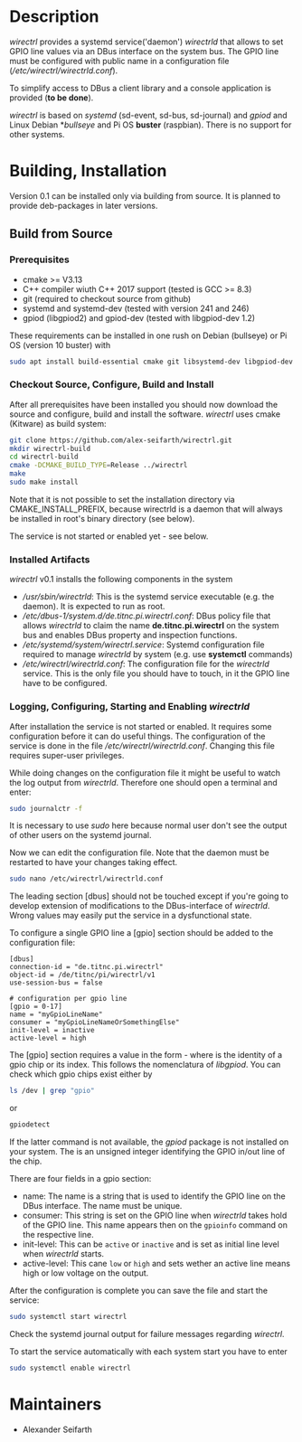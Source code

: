 # Description
*wirectrl* provides a systemd service('daemon') *wirectrld* that allows to set
GPIO line values via an DBus interface on the system bus. The GPIO line must
be configured with public name in a configuration file 
(*/etc/wirectrl/wirectrld.conf*).

To simplify access to DBus a client library and a console application is provided 
(**to be done**).

*wirectrl* is based on *systemd* (sd-event, sd-bus, sd-journal) and *gpiod* and
Linux Debian **bullseye* and Pi OS **buster** (raspbian). There is no support for 
other systems.

# Building, Installation
Version 0.1 can be installed only via building from source. It is planned to provide
deb-packages in later versions.

## Build from Source
### Prerequisites
* cmake >= V3.13
* C++ compiler wiuth C++ 2017 support (tested is GCC >= 8.3)
* git (required to checkout source from github)
* systemd and systemd-dev (tested with version 241 and 246)
* gpiod (libgpiod2) and gpiod-dev (tested with libgpiod-dev 1.2)

These requirements can be installed in one rush on Debian (bullseye) 
or Pi OS (version 10 buster) with
```bash
sudo apt install build-essential cmake git libsystemd-dev libgpiod-dev gpiod
```

### Checkout Source, Configure, Build and Install
After all prerequisites have been installed you should now download the source and
configure, build and install the software. *wirectrl* uses cmake (Kitware) as build
system:
```bash
git clone https://github.com/alex-seifarth/wirectrl.git
mkdir wirectrl-build
cd wirectrl-build
cmake -DCMAKE_BUILD_TYPE=Release ../wirectrl
make
sudo make install
```
Note that it is not possible to set the installation directory via 
CMAKE_INSTALL_PREFIX, because wirectrld is a daemon that will always be installed
in root's binary directory (see below). 

The service is not started or enabled yet - see below. 

### Installed Artifacts
*wirectrl* v0.1 installs the following components in the system
* */usr/sbin/wirectrld*: This is the systemd service executable (e.g. the daemon). It 
    is expected to run as root.
* */etc/dbus-1/system.d/de.titnc.pi.wirectrl.conf*: DBus policy file that allows 
    *wirectrld* to claim the name **de.titnc.pi.wirectrl** on the system bus and enables
    DBus property and inspection functions.
* */etc/systemd/system/wirectrl.service*: Systemd configuration file required to manage
    *wirectrld* by system (e.g. use **systemctl** commands)
* */etc/wirectrl/wirectrld.conf*: The configuration file for the *wirectrld* service.
    This is the only file you should have to touch, in it the GPIO line have to be 
    configured.
 
### Logging, Configuring, Starting and Enabling *wirectrld*
After installation the service is not started or enabled. 
It requires some configuration before it can do useful things. The configuration
of the service is done in the file */etc/wirectrl/wirectrld.conf*. Changing this 
file requires super-user privileges.

While doing changes on the configuration file it might be useful to watch the log 
output from *wirectrld*. Therefore one should open a terminal and enter:
```bash
sudo journalctr -f
```
It is necessary to use *sudo* here because normal user don't see the output of other 
users on the systemd journal.

Now we can edit the configuration file. Note that the daemon must be restarted to have
your changes taking effect.
```bash
sudo nano /etc/wirectrl/wirectrld.conf
```
The leading section [dbus] should not be touched except if you're going to develop 
extension of modifications to the DBus-interface of *wirectrld*. Wrong values may easily
put the service in a dysfunctional state.

To configure a single GPIO line a [gpio] section should be added to the configuration file:
```
[dbus]
connection-id = "de.titnc.pi.wirectrl"
object-id = /de/titnc/pi/wirectrl/v1
use-session-bus = false

# configuration per gpio line
[gpio = 0-17]
name = "myGpioLineName"
consumer = "myGpioLineNameOrSomethingElse"
init-level = inactive
active-level = high
```
The [gpio] section requires a value in the form *<gpio-chip>-<line-number>* where
*<gpio-chip>* is the identity of a gpio chip or its index. This follows the nomenclatura 
of *libgpiod*. You can check which gpio chips exist either by
```bash 
ls /dev | grep "gpio"
```
or 
```bash
gpiodetect
```
If the latter command is not available, the *gpiod* package is not installed on your 
system.
The *<line-number>* is an unsigned integer identifying the GPIO in/out line of the
chip.

There are four fields in a gpio section:
* name: The name is a string that is used to identify the GPIO line on the DBus 
    interface. The name must be unique.
* consumer: This string is set on the GPIO line when *wirectrld* takes hold of the 
    GPIO line. This name appears then on the ```gpioinfo``` command on the respective
    line.
* init-level: This can be ``active`` or ``inactive`` and is set as initial line level
    when *wirectrld* starts.
* active-level: This cane ``low`` or ``high`` and sets wether an active line means
    high or low voltage on the output.

After the configuration is complete you can save the file and start the service:
```bash 
sudo systemctl start wirectrl
```
Check the systemd journal output for failure messages regarding *wirectrl*.

To start the service automatically with each system start you have to enter
```bash
sudo systemctl enable wirectrl
```

# Maintainers
* Alexander Seifarth